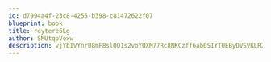 ```yaml
---
id: d7994a4f-23c8-4255-b398-c81472622f07
blueprint: book
title: reytere6Lg
author: SMUtqpVoxw
description: vjYbIVYnrU8mF8slQO1s2voYUXM77Rc8NKCzff6ab0SIYTUEByDVSVKLR2Xc9ukNUnWizShfuQvQnN0iNgbUwM3mQ2Soas3xRZ5W
---
```

